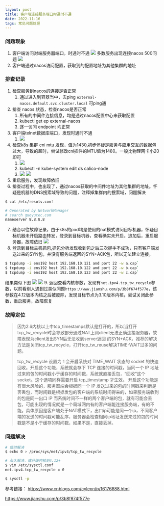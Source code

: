 ```yaml
---
layout: post
title: 客户端连接服务端口时通时不通
date: 2022-11-16
tags: 常见问题处理
---
```

### 问题现象
1. 客户端访问对端服务器端口，时通时不通
![](/images/posts/media/16685885964780.jpg)
多数服务出现连接nacos 500问题
![](/images/posts/media/16685883545567.jpg)
2. 客户端通过nacos访问配置，获取到的配置地址为其他集群的地址

### 排查记录
1. 检查服务到nacos的连接是否正常
    1. 通过进入到容器当中，去ping `external-nacos.default.svc.cluster.local` 可ping通
2. 排查 nacos 状态，检查nacos是否正常
    1. 所有的中间件连接信息，均是通过nacos配置中心来获取配置
    2. kubectl get ep external-nacos
    3. 逐一访问 endpoint 均正常
3. 客户端telnet数据库端口，发现时通时不通
    1. ![](/images/posts/media/16685883757203.jpg)
4. 检查k8s 集群 cni mtu 发现，值为1430,初步怀疑是服务与应用交互的数据包过大，导致的超时，尝试修改cni插件的MTU值为1480。一般比物理网卡小20即可
    1. ![](/images/posts/media/16685890534335.jpg)
    2. kubectl  -n kube-system edit ds calico-node
    3. ![](/images/posts/media/16685892812370.jpg)
    ![](/images/posts/media/16685893040203.jpg)
5. 重启服务，发现故障依旧
6. 排查过程中，也出现了，通过nacos获取的中间件地址为其他集群的地址。怀疑是机器的DNS搜索域导致的问题，注释掉集群内的搜索域，问题解决

```bash
$ cat /etc/resolv.conf

# Generated by NetworkManager
# search guoyutec.com
nameserver 8.8.8.8
```

7. 结合以往故障记录，由于k8s的pod均是使用的nat模式访问目标机器，怀疑目标机器未开启路由转发，登录到目标机器，查看确实未开启，追加后，重启服务器，故障依旧
 ![](/images/posts/media/16685898789626.jpg)
1. 登录到目标主机抓包,抓包分析发现收到包之后三次握手不成功，只有客户端发送过来的SYN包，并没有服务端返回的SYN+ACK包，所以无法建立连接。
```bash
$ tcpdump -i ens192 host 192.168.10.121 and port 22 -w a.cap`
$ tcpdump -i ens192 host 192.168.10.122 and port 22 -w b.cap`
$ tcpdump -i ens192 host 192.168.10.123 and port 22 -w c.cap`
```
结果类似下图
![](/images/posts/media/16685900872651.jpg)
![](/images/posts/media/16685901085170.jpg)
9. 返回查看内核参数，发现有`net.ipv4.tcp_tw_recycle`参数，以前看别人遇到过类似问题`https://www.jianshu.com/p/3b8f674f577e`，该参数在4.12版本内核之后被废除，发现目标节点为3.10版本内核，尝试关闭此参数，重启服务，故障恢复

### 故障定位
> 因为2.6内核以上中tcp_timestamps默认是打开的，所以当打开 tcp_tw_recycle时会导致部分通过NAT上网client无法正确连接服务器，故障表现为client发出SYN后无法收到server返回 的SYN+ACK，推荐的解决方法是关闭tcp_tw_recycle，打开tcp_tw_reuse解决TIME-WAIT过多的问题。
>
>
> tcp_tw_recycle 设置为 1 会开启系统对 TIME_WAIT 状态的 socket 的快速回收。开启这个功能，系统就会存下 TCP 连接的时间戳，当同一个 IP 地址过来的包的时间戳小于缓存的时间戳，系统就直接丢包，“回收”这个 socket。这个选项同样需要开启 tcp_timestamp 才生效。
开启这个功能是有很大风险的，服务器端会根据同一个 IP 发送过来的包的时间戳来判断是否丢包，而时间戳是根据发包的客户端的系统时间得来的，如果服务端收到的包是同一出口 IP 而系统时间不一样的两个客户端的包，就有可能会丢包，可能出现的情况就是一个局域网内有的客户端能连接服务端，有的不能。具体原因是客户端处于NAT模式下，出口ip可能是同一个ip，不同客户端的发送的时间戳可能乱序，服务器会检查相同ip地址发送来过的包的时间戳是不是小于缓存的时间戳，如果不是，直接丢掉。

### 问题解决

```bash
# 临时解决
$ echo 0 > /proc/sys/net/ipv4/tcp_tw_recycle

# 永久解决，或升级内核到4.12+
$ vim /etc/sysctl.conf
net.ipv4.tcp_tw_recycle = 0

$ sysctl -p
```

参考链接：
https://www.cnblogs.com/cyleon/p/16176888.html

https://www.jianshu.com/p/3b8f674f577e